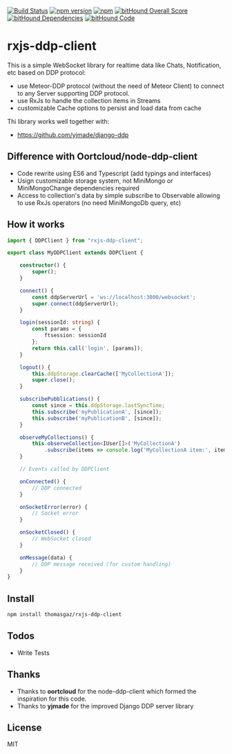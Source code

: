 [![Build Status](https://travis-ci.org/thomasgazzoni/rxjs-ddp-client.svg?branch=master)](https://travis-ci.org/thomasgazzoni/rxjs-ddp-client)
[![npm version](https://badge.fury.io/js/rxjs-ddp-client.svg)](https://badge.fury.io/js/rxjs-ddp-client)
[![npm](https://img.shields.io/npm/dm/rxjs-ddp-client.svg)](https://www.npmjs.com/package/rxjs-ddp-client)
[![bitHound Overall Score](https://www.bithound.io/github/thomasgazzoni/rxjs-ddp-client/badges/score.svg)](https://www.bithound.io/github/thomasgazzoni/rxjs-ddp-client)
[![bitHound Dependencies](https://www.bithound.io/github/thomasgazzoni/rxjs-ddp-client/badges/dependencies.svg)](https://www.bithound.io/github/thomasgazzoni/rxjs-ddp-client/master/dependencies/npm)
[![bitHound Code](https://www.bithound.io/github/thomasgazzoni/rxjs-ddp-client/badges/code.svg)](https://www.bithound.io/github/thomasgazzoni/rxjs-ddp-client)

# rxjs-ddp-client
This is a simple WebSocket library for realtime data like Chats, Notification, etc based on DDP protocol:
 - use Meteor-DDP protocol (without the need of Meteor Client) to connect to any Server supporting DDP protocol.
 - use RxJs to handle the collection items in Streams
 - customizable Cache options to persist and load data from cache

Thi library works well together with:
 - https://github.com/yjmade/django-ddp

## Difference with Oortcloud/node-ddp-client
 - Code rewrite using ES6 and Typescript (add typings and interfaces)
 - Usign customizable storage system, not MiniMongo or MiniMongoChange dependencies required
 - Access to collection's data by simple subscribe to Observable allowing to use RxJs operators (no need MiniMongoDb query, etc)

## How it works

```Typescript
import { DDPClient } from "rxjs-ddp-client";

export class MyDDPClient extends DDPClient {

    constructor() {
        super();
    }

    connect() {
        const ddpServerUrl = 'ws://localhost:3000/websocket';
        super.connect(ddpServerUrl);
    }

    login(sessionId: string) {
        const params = {
            ftsession: sessionId
        };
        return this.call('login', [params]);
    }

    logout() {
        this.ddpStorage.clearCache(['MyCollectionA']);
        super.close();
    }

    subscribePubblications() {
        const since = this.ddpStorage.lastSyncTime;
        this.subscribe('myPublicationA', [since]);
        this.subscribe('myPublicationB', [since]);
    }

    observeMyCollections() {
        this.observeCollection<IUser[]>('MyCollectionA')
            .subscribe(items => console.log('MyCollectionA item:', item));
    }

    // Events called by DDPClient

    onConnected() {
        // DDP connected
    }

    onSocketError(error) {
        // Socket error
    }

    onSocketClosed() {
        // WebSocket closed
    }

    onMessage(data) {
        // DDP message received (for custom handling)
    }
}

```

## Install

```sh
npm install thomasgaz/rxjs-ddp-client
```

## Todos
 - Write Tests

## Thanks
 - Thanks to **oortcloud** for the node-ddp-client which formed the inspiration for this code.
 - Thanks to **yjmade** for the improved Django DDP server library

License
----

MIT

[//]: # (These are reference links used in the body of this note and get stripped out when the markdown processor does its job. There is no need to format nicely because it shouldn't be seen. Thanks SO - http://stackoverflow.com/questions/4823468/store-comments-in-markdown-syntax)

   [Typecript]: <http://typscriptlang.org>
